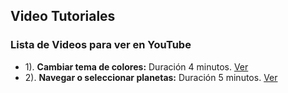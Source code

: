 ## Video Tutoriales

### Lista de Videos para ver en YouTube

* 1). **Cambiar tema de colores:** Duración 4 minutos. [Ver](https://youtu.be/VBW0qaLwhmA?si=cO_XkxiudhlYILZS)
* 2). **Navegar o seleccionar planetas:** Duración 5 minutos. [Ver](https://youtu.be/DBkLjSKmlfA)
